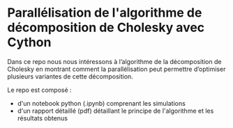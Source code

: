 
# Parallélisation de l'algorithme de décomposition de Cholesky avec Cython

Dans ce repo nous nous intéressons à l’algorithme de la décomposition de Cholesky en montrant comment la parallélisation peut permettre d’optimiser plusieurs variantes de cette décomposition.

Le repo est composé : 
- d'un notebook python (.ipynb) comprenant les simulations
- d'un rapport détaillé (pdf) détaillant le principe de l'algorithme et les résultats obtenus

